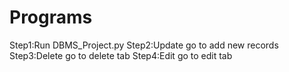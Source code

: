 # Programs

Step1:Run DBMS_Project.py
Step2:Update go to add new records
Step3:Delete go to delete tab 
Step4:Edit go to edit tab
